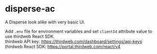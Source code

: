 # disperse-ac
 A Disperse look alike with very basic UI.

 Add ```.env``` file for environment variables and set ```clientId``` attribute value to use thirdweb React SDK. <br/>
 thirdweb API key: https://thirdweb.com/dashboard/settings/api-keys <br/>
 thirdweb React SDK: https://portal.thirdweb.com/react/v4
